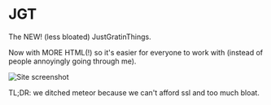 # JGT
The NEW! (less bloated) JustGratinThings.

Now with MORE HTML(!) so it's easier for everyone to work with (instead of people annoyingly going through me).

![Site screenshot](http://i.imgur.com/6SHHxg5.png)

TL;DR: we ditched meteor because we can't afford ssl and too much bloat. 
